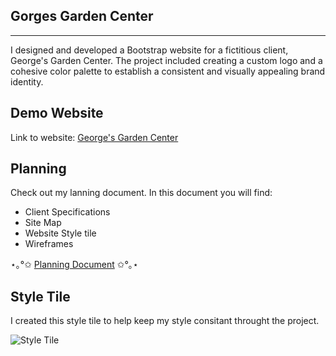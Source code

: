 
<title>Portfolio - George's Garden Center</title>
<meta name="description" content="Project for George's Garden Center, featuring a custom Bootstrap website, logo design, and cohesive color palette. View the demo website and planning documents to see the creative process in action." />
<meta property="og:title" content="Portfolio - George's Garden Center" />
<meta property="og:description" content="Custom Bootstrap website with logo design and cohesive branding for George's Garden Center. Explore the demo and project details." />
<meta property="og:url" content="https://emilydrage.com/portfolio/gorgesgarden" />
<meta property="og:image" content="https://emilydrage.com/assets/gg-style-tile.webp" />
<meta property="og:type" content="website" />
<meta property="og:site_name" content="Emily Drage Portfolio" />


</head>

<section id="" class="content">


## Gorges Garden Center

---

I designed and developed a Bootstrap website for a fictitious client, George's Garden Center. The project included creating a custom logo and a cohesive color palette to establish a consistent and visually appealing brand identity.

<section id="" class="content">

## Demo Website

Link to website: [George's Garden Center](https://emdragee.github.io/gorgesgarden/)

</section>
<section id="" class="content">

## Planning

Check out my lanning document. In this document you will find:
- Client Specifications
- Site Map
- Website Style tile
- Wireframes

<p>⋆｡°✩ <a target="_blank" href="/assets/documents/Layout-plan.pdf">Planning Document</a> ✩°｡⋆</p>

</section>
<section id="" class="content">

## Style Tile

I created this style tile to help keep my style consitant throught the project.

![Style Tile](/assets/gg-style-tile.webp)

</section>
</section>

